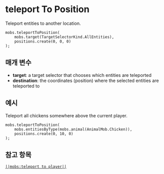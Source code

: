 # teleport To Position

Teleport entities to another location.

```sig
mobs.teleportToPosition(
    mobs.target(TargetSelectorKind.AllEntities),
    positions.create(0, 0, 0)
);
```

## 매개 변수

* **target**: a target selector that chooses which entities are teleported
* **destination**: the coordinates (position) where the selected entities are teleported to

## 예시

Teleport all chickens somewhere above the current player.

```blocks
mobs.teleportToPosition(
    mobs.entitiesByType(mobs.animal(AnimalMob.Chicken)),
    positions.create(0, 10, 0)
);
```

## 참고 항목

[`||mobs:teleport to player||`](/reference/mobs/teleport-to-player)
